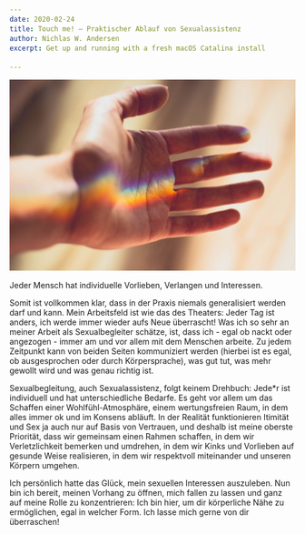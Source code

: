 ```yaml
---
date: 2020-02-24
title: Touch me! — Praktischer Ablauf von Sexualassistenz
author: Nichlas W. Andersen
excerpt: Get up and running with a fresh macOS Catalina install

---
```

![](/uploads/hand-2326058_1920.jpg)

Jeder Mensch hat individuelle Vorlieben, Verlangen und Interessen.

Somit ist vollkommen klar, dass in der Praxis niemals generalisiert werden darf und kann. Mein Arbeitsfeld ist wie das des Theaters: Jeder Tag ist anders, ich werde immer wieder aufs Neue überrascht! Was ich so sehr an meiner Arbeit als Sexualbegleiter schätze, ist, dass ich - egal ob nackt oder angezogen - immer am und vor allem mit dem Menschen arbeite. Zu jedem Zeitpunkt kann von beiden Seiten kommuniziert werden (hierbei ist es egal, ob ausgesprochen oder durch Körpersprache), was gut tut, was mehr gewollt wird und was genau richtig ist.

Sexualbegleitung, auch Sexualassistenz, folgt keinem Drehbuch: Jede*r ist individuell und hat unterschiedliche Bedarfe. Es geht vor allem um das Schaffen einer Wohlfühl-Atmosphäre, einem wertungsfreien Raum, in dem alles immer ok und im Konsens abläuft. In der Realität funktionieren Itimität und Sex ja auch nur auf Basis von Vertrauen, und deshalb ist meine oberste Priorität, dass wir gemeinsam einen Rahmen schaffen, in dem wir Verletzlichkeit bemerken und umdrehen, in dem wir Kinks und Vorlieben auf gesunde Weise realisieren, in dem wir respektvoll miteinander und unseren Körpern umgehen.

Ich persönlich hatte das Glück, mein sexuellen Interessen auszuleben. Nun bin ich bereit, meinen Vorhang zu öffnen, mich fallen zu lassen und ganz auf meine Rolle zu konzentrieren: Ich bin hier, um dir körperliche Nähe zu ermöglichen, egal in welcher Form. Ich lasse mich gerne von dir überraschen!